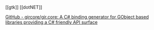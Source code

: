 [[gtk]] [[dotNET]]

[GitHub - gircore/gir.core: A C# binding generator for GObject based libraries providing a C# friendly API surface](https://github.com/gircore/gir.core)
